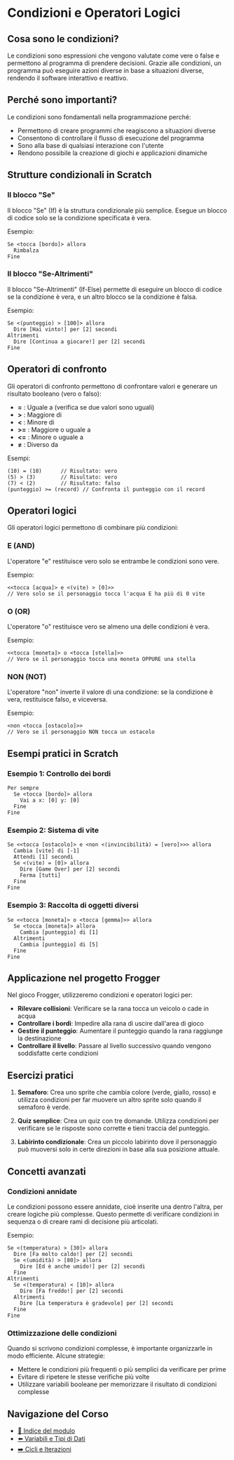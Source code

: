 # Condizioni e Operatori Logici

## Cosa sono le condizioni?

Le condizioni sono espressioni che vengono valutate come vere o false e permettono al programma di prendere decisioni. Grazie alle condizioni, un programma può eseguire azioni diverse in base a situazioni diverse, rendendo il software interattivo e reattivo.

## Perché sono importanti?

Le condizioni sono fondamentali nella programmazione perché:

- Permettono di creare programmi che reagiscono a situazioni diverse
- Consentono di controllare il flusso di esecuzione del programma
- Sono alla base di qualsiasi interazione con l'utente
- Rendono possibile la creazione di giochi e applicazioni dinamiche

## Strutture condizionali in Scratch

### Il blocco "Se"

Il blocco "Se" (If) è la struttura condizionale più semplice. Esegue un blocco di codice solo se la condizione specificata è vera.

Esempio:
```
Se <tocca [bordo]> allora
  Rimbalza
Fine
```

### Il blocco "Se-Altrimenti"

Il blocco "Se-Altrimenti" (If-Else) permette di eseguire un blocco di codice se la condizione è vera, e un altro blocco se la condizione è falsa.

Esempio:
```
Se <(punteggio) > [100]> allora
  Dire [Hai vinto!] per [2] secondi
Altrimenti
  Dire [Continua a giocare!] per [2] secondi
Fine
```

## Operatori di confronto

Gli operatori di confronto permettono di confrontare valori e generare un risultato booleano (vero o falso):

- **=** : Uguale a (verifica se due valori sono uguali)
- **>** : Maggiore di
- **<** : Minore di
- **>=** : Maggiore o uguale a
- **<=** : Minore o uguale a
- **≠** : Diverso da

Esempi:
```
(10) = (10)      // Risultato: vero
(5) > (3)        // Risultato: vero
(7) < (2)        // Risultato: falso
(punteggio) >= (record) // Confronta il punteggio con il record
```

## Operatori logici

Gli operatori logici permettono di combinare più condizioni:

### E (AND)

L'operatore "e" restituisce vero solo se entrambe le condizioni sono vere.

Esempio:
```
<<tocca [acqua]> e <(vite) > [0]>>
// Vero solo se il personaggio tocca l'acqua E ha più di 0 vite
```

### O (OR)

L'operatore "o" restituisce vero se almeno una delle condizioni è vera.

Esempio:
```
<<tocca [moneta]> o <tocca [stella]>>
// Vero se il personaggio tocca una moneta OPPURE una stella
```

### NON (NOT)

L'operatore "non" inverte il valore di una condizione: se la condizione è vera, restituisce falso, e viceversa.

Esempio:
```
<non <tocca [ostacolo]>>
// Vero se il personaggio NON tocca un ostacolo
```

## Esempi pratici in Scratch

### Esempio 1: Controllo dei bordi

```
Per sempre
  Se <tocca [bordo]> allora
    Vai a x: [0] y: [0]
  Fine
Fine
```

### Esempio 2: Sistema di vite

```
Se <<tocca [ostacolo]> e <non <(invincibilità) = [vero]>>> allora
  Cambia [vite] di [-1]
  Attendi [1] secondi
  Se <(vite) = [0]> allora
    Dire [Game Over] per [2] secondi
    Ferma [tutti]
  Fine
Fine
```

### Esempio 3: Raccolta di oggetti diversi

```
Se <<tocca [moneta]> o <tocca [gemma]>> allora
  Se <tocca [moneta]> allora
    Cambia [punteggio] di [1]
  Altrimenti
    Cambia [punteggio] di [5]
  Fine
Fine
```

## Applicazione nel progetto Frogger

Nel gioco Frogger, utilizzeremo condizioni e operatori logici per:

- **Rilevare collisioni**: Verificare se la rana tocca un veicolo o cade in acqua
- **Controllare i bordi**: Impedire alla rana di uscire dall'area di gioco
- **Gestire il punteggio**: Aumentare il punteggio quando la rana raggiunge la destinazione
- **Controllare il livello**: Passare al livello successivo quando vengono soddisfatte certe condizioni

## Esercizi pratici

1. **Semaforo**: Crea uno sprite che cambia colore (verde, giallo, rosso) e utilizza condizioni per far muovere un altro sprite solo quando il semaforo è verde.

2. **Quiz semplice**: Crea un quiz con tre domande. Utilizza condizioni per verificare se le risposte sono corrette e tieni traccia del punteggio.

3. **Labirinto condizionale**: Crea un piccolo labirinto dove il personaggio può muoversi solo in certe direzioni in base alla sua posizione attuale.

## Concetti avanzati

### Condizioni annidate

Le condizioni possono essere annidate, cioè inserite una dentro l'altra, per creare logiche più complesse. Questo permette di verificare condizioni in sequenza o di creare rami di decisione più articolati.

Esempio:
```
Se <(temperatura) > [30]> allora
  Dire [Fa molto caldo!] per [2] secondi
  Se <(umidità) > [80]> allora
    Dire [Ed è anche umido!] per [2] secondi
  Fine
Altrimenti
  Se <(temperatura) < [10]> allora
    Dire [Fa freddo!] per [2] secondi
  Altrimenti
    Dire [La temperatura è gradevole] per [2] secondi
  Fine
Fine
```

### Ottimizzazione delle condizioni

Quando si scrivono condizioni complesse, è importante organizzarle in modo efficiente. Alcune strategie:

- Mettere le condizioni più frequenti o più semplici da verificare per prime
- Evitare di ripetere le stesse verifiche più volte
- Utilizzare variabili booleane per memorizzare il risultato di condizioni complesse

## Navigazione del Corso
- [📑 Indice del modulo](./README.md)
- [⬅️ Variabili e Tipi di Dati](./01-VariabiliETipiDiDati.md)
- [➡️ Cicli e Iterazioni](./03-CicliEIterazioni.md)